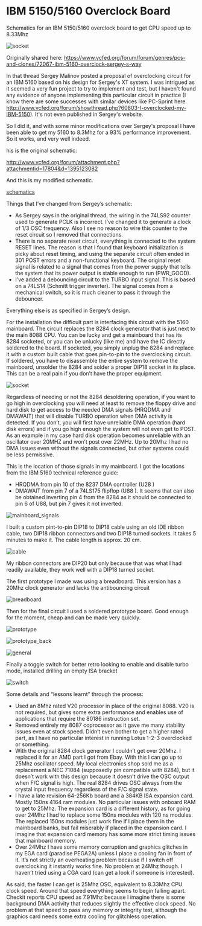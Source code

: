 # IBM 5150/5160 Overclock Board

Schematics for an IBM 5150/5160 overclock board to get CPU speed up to 8.33Mhz

![socket](/images/img8.jpg)

Originally shared here: https://www.vcfed.org/forum/forum/genres/pcs-and-clones/72067-ibm-5160-overclock-sergey-s-way

In that thread Sergey Malinov posted a proposal of overclocking circuit for an IBM 5160 based on his design for Sergey's XT system. I was intrigued as it seemed a very fun project to try to implement and test, but I haven't found any evidence of anyone implementing this particular circuit in practice (I know there are some successes with similar devices like PC-Sprint here http://www.vcfed.org/forum/showthread.php?60803-I-overclocked-my-IBM-5150). It's not even published in Sergey's website.

So I did it, and with some minor modifications over Sergey's proposal I have been able to get my 5160 to 8.3Mhz for a 93% performance improvement. So it works, and very well indeed.

his is the original schematic:

http://www.vcfed.org/forum/attachment.php?attachmentid=17804&d=1395123082

And this is my modified schematic.

[schematics](turbo8088%20v2.pdf)

Things that I’ve changed from Sergey’s schematic:

* As Sergey says in the original thread, the wiring in the 74LS92 counter used to generate PCLK is incorrect. I’ve changed it to generate a clock of 1/3 OSC frequency. Also I see no reason to wire this counter to the reset circuit so I removed that connections.
* There is no separate reset circuit, everything is connected to the system RESET lines. The reason is that I found that keyboard initialization is picky about reset timing, and using the separate circuit often ended in 301 POST errors and a non-functional keyboard. The original reset signal is related to a signal that comes from the power supply that tells the system that its power output is stable enough to run (PWR_GOOD).
* I’ve added a debouncing circuit to the TURBO input signal. This is based on a 74LS14 (Schmitt trigger inverter). The signal comes from a mechanical switch, so it is much cleaner to pass it through the debouncer.

Everything else is as specified in Sergey’s design.

For the installation the difficult part is interfacing this circuit with the 5160 mainboard. The circuit replaces the 8284 clock generator that is just next to the main 8088 CPU. You can be lucky and get a mainboard that has its 8284 socketed, or you can be unlucky (like me) and have the IC directly soldered to the board. If socketed, you simply unplug the 8284 and replace it with a custom built cable that goes pin-to-pin to the overclocking circuit. If soldered, you have to disassemble the entire system to remove the mainboard, unsolder the 8284 and solder a proper DIP18 socket in its place. This can be a real pain if you don’t have the proper equipment.

![socket](/images/img1.jpg)

Regardless of needing or not the 8284 desoldering operation, if you want to go high in overclocking you will need at least to remove the floppy drive and hard disk to get access to the needed DMA signals (HRQDMA and DMAWAIT) that will disable TURBO operation when DMA activity is detected. If you don’t, you will first have unreliable DMA operation (hard disk errors) and if you go high enough the system will not even get to POST. As an example in my case hard disk operation becomes unreliable with an oscillator over 20MHZ and won’t post over 22MHz. Up to 20Mhz I had no DMA issues even without the signals connected, but other systems could be less permissive.

This is the location of those signals in my mainboard. I got the locations from the IBM 5160 technical reference guide:

* HRQDMA from pin 10 of the 8237 DMA controller (U28 )
* DMAWAIT from pin 7 of a 74LS175 flipflop (U88 ). It seems that can also be obtained inverting pin 4 from the 8284 as it should be connected to pin 6 of U88, but pin 7 gives it not inverted.

![mainboard_signals](/images/img2.jpg)

I built a custom pint-to-pin DIP18 to DIP18 cable using an old IDE ribbon cable, two DIP18 ribbon connectors and two DIP18 turned sockets. It takes 5 minutes to make it. The cable length is approx. 20 cm.

![cable](/images/img3.jpg)

My ribbon connectors are DIP20 but only because that was what I had readily available, they work well with a DIP18 turned socket.

The first prototype I made was using a breadboard. This version has a 20Mhz clock generator and lacks the antibouncing circuit

![breadboard](/images/img4.jpg)

Then for the final circuit I used a soldered prototype board. Good enough for the moment, cheap and can be made very quickly.

![prototype](/images/img9.jpg)

![prototype_back](/images/img5.jpg)

![general](/images/img6.jpg)

Finally a toggle switch for better retro looking to enable and disable turbo mode, installed drilling an empty ISA bracket

![switch](/images/img7.jpg)

Some details and “lessons learnt” through the process:

* Used an 8Mhz rated V20 processor in place of the original 8088. V20 is not required, but gives some extra performance and enables use of applications that require the 80186 instruction set.
* Removed entirely my 8087 coprocessor as it gave me many stability issues even at stock speed. Didn’t even bother to get a higher rated part, as I have no particular interest in running Lotus 1-2-3 overclocked or something.
* With the original 8284 clock generator I couldn’t get over 20Mhz. I replaced it for an AMD part I got from Ebay. With this I can go up to 25Mhz oscillator speed. My local electronics shop sold me as a replacement a NEC 71084 (supposedly pin compatible with 8284), but it doesn’t work with this design because it doesn’t drive the OSC output when F/C signal is high. The real 8284 drives OSC always from the crystal input frequency regardless of the F/C signal state.
* I have a late revision 64-256Kb board and a 384KB ISA expansion card. Mostly 150ns 4164 ram modules. No particular issues with onboard RAM to get to 25Mhz. The expansion card is a different history, as for going over 24Mhz I had to replace some 150ns modules with 120 ns modules. The replaced 150ns modules just work fine if I place them in the mainboard banks, but fail miserably if placed in the expansion card. I imagine that expansion card memory has some more strict timing issues that mainboard memory.
* Over 24Mhz I have some memory corruption and graphics glitches in my EGA card (paradise PEGA2A) unless I place a cooling fan in front of it. It’s not strictly an overheating problem because if I switch off overclocking it instantly works fine. No problem at 24Mhz though. I haven’t tried using a CGA card (can get a look if someone is interested).


As said, the faster I can get is 25Mhz OSC, equivalent to 8.33Mhz CPU clock speed. Around that speed everything seems to begin falling apart. Checkit reports CPU speed as 7.91Mhz because I imagine there is some background DMA activity that reduces slightly the effective clock speed. No problem at that speed to pass any memory or integrity test, although the graphics card needs some extra cooling for glitchless operation.
